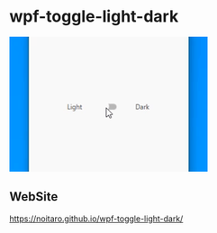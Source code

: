 # wpf-toggle-light-dark
![](pawcw-39hku.gif)
## WebSite
https://noitaro.github.io/wpf-toggle-light-dark/

